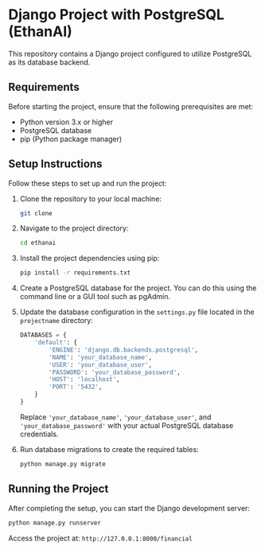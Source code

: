 # Django Project with PostgreSQL (EthanAI)

This repository contains a Django project configured to utilize PostgreSQL as its database backend.

## Requirements

Before starting the project, ensure that the following prerequisites are met:

- Python version 3.x or higher
- PostgreSQL database
- pip (Python package manager)

## Setup Instructions

Follow these steps to set up and run the project:

1. Clone the repository to your local machine:

    ```bash
    git clone
    ```

2. Navigate to the project directory:

    ```bash
    cd ethanai
    ```

3. Install the project dependencies using pip:

    ```bash
    pip install -r requirements.txt
    ```

4. Create a PostgreSQL database for the project. You can do this using the command line or a GUI tool such as pgAdmin.

5. Update the database configuration in the `settings.py` file located in the `projectname` directory:

    ```python
    DATABASES = {
        'default': {
            'ENGINE': 'django.db.backends.postgresql',
            'NAME': 'your_database_name',
            'USER': 'your_database_user',
            'PASSWORD': 'your_database_password',
            'HOST': 'localhost',
            'PORT': '5432',
        }
    }
    ```

    Replace `'your_database_name'`, `'your_database_user'`, and `'your_database_password'` with your actual PostgreSQL database credentials.

6. Run database migrations to create the required tables:

    ```bash
    python manage.py migrate
    ```

## Running the Project

After completing the setup, you can start the Django development server:

```bash
python manage.py runserver
```
Access the project at: ``` http://127.0.0.1:8000/financial ```